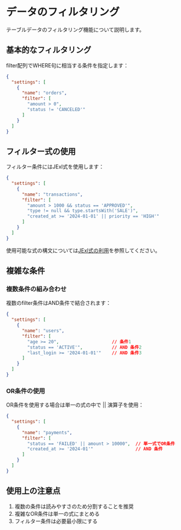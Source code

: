 # データのフィルタリング

テーブルデータのフィルタリング機能について説明します。

## 基本的なフィルタリング

filter配列でWHERE句に相当する条件を指定します：
```json
{
  "settings": [
    {
      "name": "orders",
      "filter": [
        "amount > 0",
        "status != 'CANCELED'"
      ]
    }
  ]
}
```

## フィルター式の使用

フィルター条件にはJExl式を使用します：
```json
{
  "settings": [
    {
      "name": "transactions",
      "filter": [
        "amount > 1000 && status == 'APPROVED'",
        "type != null && type.startsWith('SALE')",
        "created_at >= '2024-01-01' || priority == 'HIGH'"
      ]
    }
  ]
}
```

使用可能な式の構文については[JExl式の利用](02-jexl-expressions.md)を参照してください。

## 複雑な条件

### 複数条件の組み合わせ
複数のfilter条件はAND条件で結合されます：
```json
{
  "settings": [
    {
      "name": "users",
      "filter": [
        "age >= 20",                    // 条件1
        "status == 'ACTIVE'",           // AND 条件2
        "last_login >= '2024-01-01'"    // AND 条件3
      ]
    }
  ]
}
```

### OR条件の使用
OR条件を使用する場合は単一の式の中で || 演算子を使用：
```json
{
  "settings": [
    {
      "name": "payments",
      "filter": [
        "status == 'FAILED' || amount > 10000",  // 単一式でOR条件
        "created_at >= '2024-01'"                // AND 条件
      ]
    }
  ]
}
```

## 使用上の注意点

1. 複数の条件は読みやすさのため分割することを推奨
2. 複雑なOR条件は単一の式にまとめる
3. フィルター条件は必要最小限にする
